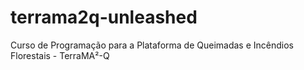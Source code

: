 # terrama2q-unleashed
Curso de Programação para a Plataforma de Queimadas e Incêndios Florestais - TerraMA²-Q
